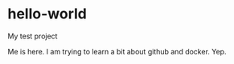 # hello-world
My test project

Me is here. I am trying to learn a bit about github and docker.
Yep.
